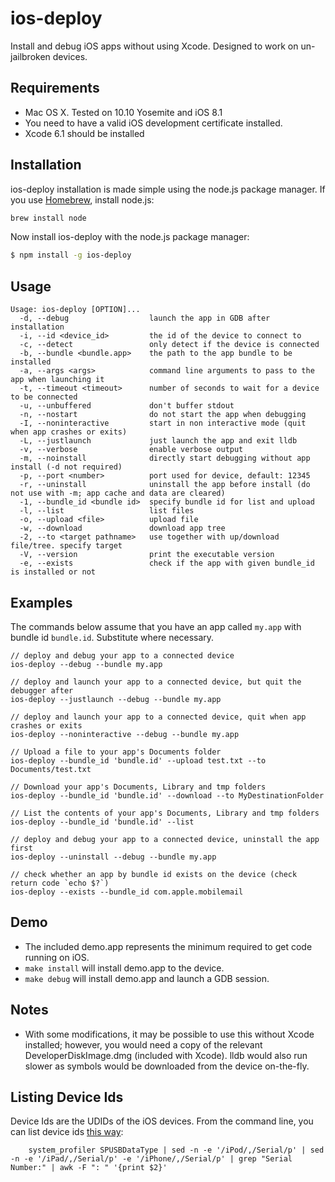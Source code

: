 ios-deploy
==========
Install and debug iOS apps without using Xcode. Designed to work on un-jailbroken devices.

## Requirements

* Mac OS X. Tested on 10.10 Yosemite and iOS 8.1
* You need to have a valid iOS development certificate installed.
* Xcode 6.1 should be installed

## Installation
ios-deploy installation is made simple using the node.js package manager.  If you use [Homebrew](http://brew.sh/), install node.js:
```bash
brew install node
```

Now install ios-deploy with the node.js package manager:
```bash
$ npm install -g ios-deploy
```

## Usage

    Usage: ios-deploy [OPTION]...
      -d, --debug                  launch the app in GDB after installation
      -i, --id <device_id>         the id of the device to connect to
      -c, --detect                 only detect if the device is connected
      -b, --bundle <bundle.app>    the path to the app bundle to be installed
      -a, --args <args>            command line arguments to pass to the app when launching it
      -t, --timeout <timeout>      number of seconds to wait for a device to be connected
      -u, --unbuffered             don't buffer stdout
      -n, --nostart                do not start the app when debugging
      -I, --noninteractive         start in non interactive mode (quit when app crashes or exits)
      -L, --justlaunch             just launch the app and exit lldb
      -v, --verbose                enable verbose output
      -m, --noinstall              directly start debugging without app install (-d not required)
      -p, --port <number>          port used for device, default: 12345
      -r, --uninstall              uninstall the app before install (do not use with -m; app cache and data are cleared)
      -1, --bundle_id <bundle id>  specify bundle id for list and upload
      -l, --list                   list files
      -o, --upload <file>          upload file
      -w, --download               download app tree
      -2, --to <target pathname>   use together with up/download file/tree. specify target
      -V, --version                print the executable version
      -e, --exists                 check if the app with given bundle_id is installed or not


## Examples

The commands below assume that you have an app called `my.app` with bundle id `bundle.id`. Substitute where necessary.

    // deploy and debug your app to a connected device
    ios-deploy --debug --bundle my.app

    // deploy and launch your app to a connected device, but quit the debugger after
    ios-deploy --justlaunch --debug --bundle my.app

    // deploy and launch your app to a connected device, quit when app crashes or exits
    ios-deploy --noninteractive --debug --bundle my.app

    // Upload a file to your app's Documents folder
    ios-deploy --bundle_id 'bundle.id' --upload test.txt --to Documents/test.txt

    // Download your app's Documents, Library and tmp folders
    ios-deploy --bundle_id 'bundle.id' --download --to MyDestinationFolder

    // List the contents of your app's Documents, Library and tmp folders
    ios-deploy --bundle_id 'bundle.id' --list

    // deploy and debug your app to a connected device, uninstall the app first
    ios-deploy --uninstall --debug --bundle my.app

    // check whether an app by bundle id exists on the device (check return code `echo $?`)
    ios-deploy --exists --bundle_id com.apple.mobilemail

## Demo

* The included demo.app represents the minimum required to get code running on iOS.
* `make install` will install demo.app to the device.
* `make debug` will install demo.app and launch a GDB session.

## Notes

* With some modifications, it may be possible to use this without Xcode installed; however, you would need a copy of the relevant DeveloperDiskImage.dmg (included with Xcode). lldb would also run slower as symbols would be downloaded from the device on-the-fly.


## Listing Device Ids

Device Ids are the UDIDs of the iOS devices. From the command line, you can list device ids [this way](http://javierhz.blogspot.com/2012/06/how-to-get-udid-of-iphone-using-shell.html):

        system_profiler SPUSBDataType | sed -n -e '/iPod/,/Serial/p' | sed -n -e '/iPad/,/Serial/p' -e '/iPhone/,/Serial/p' | grep "Serial Number:" | awk -F ": " '{print $2}'
